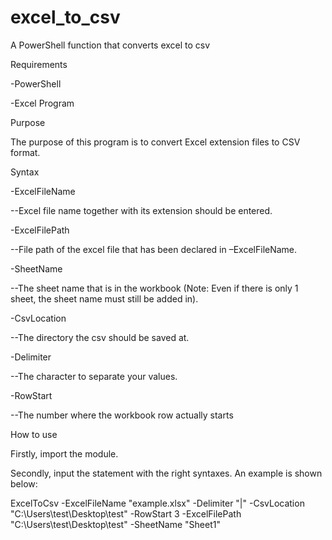 # excel_to_csv
A PowerShell function that converts excel to csv

Requirements

-PowerShell

-Excel Program

Purpose

The purpose of this program is to convert Excel extension files to CSV format.

Syntax

-ExcelFileName

--Excel file name together with its extension should be entered.

-ExcelFilePath

--File path of the excel file that has been declared in –ExcelFileName.

-SheetName

--The sheet name that is in the workbook (Note: Even if there is only 1 sheet, the sheet name must still be added in).

-CsvLocation

--The directory the csv should be saved at.

-Delimiter

--The character to separate your values.

-RowStart

--The number where the workbook row actually starts

  

How to use

Firstly, import the module.

Secondly, input the statement with the right syntaxes. An example is shown below:

ExcelToCsv -ExcelFileName "example.xlsx" -Delimiter "|" -CsvLocation "C:\Users\test\Desktop\test\" -RowStart 3 -ExcelFilePath "C:\Users\test\Desktop\test\" -SheetName "Sheet1"


